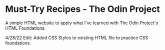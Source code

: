 # Must-Try Recipes - The Odin Project

A simple HTML website to apply what I've learned with The Odin Project's HTML Foundations.

4/28/22 Edit:
Added CSS Styles to existing HTML file to practice CSS foundations.
